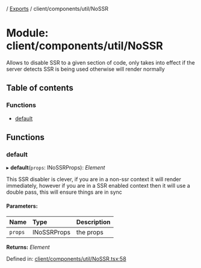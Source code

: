 [](../README.md) / [Exports](../modules.md) / client/components/util/NoSSR

# Module: client/components/util/NoSSR

Allows to disable SSR to a given section of code, only takes into effect
if the server detects SSR is being used otherwise will render normally

## Table of contents

### Functions

- [default](client_components_util_nossr.md#default)

## Functions

### default

▸ **default**(`props`: INoSSRProps): *Element*

This SSR disabler is clever, if you are in a non-ssr context it will render
immediately, however if you are in a SSR enabled context then it will use a double
pass, this will ensure things are in sync

#### Parameters:

Name | Type | Description |
:------ | :------ | :------ |
`props` | INoSSRProps | the props    |

**Returns:** *Element*

Defined in: [client/components/util/NoSSR.tsx:58](https://github.com/onzag/itemize/blob/55e63f2c/client/components/util/NoSSR.tsx#L58)
